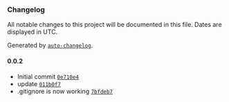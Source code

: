 ### Changelog

All notable changes to this project will be documented in this file. Dates are displayed in UTC.

Generated by [`auto-changelog`](https://github.com/CookPete/auto-changelog).

#### 0.0.2

- Initial commit [`0e710e4`](https://github.com/noordotda/rewindRadio/commit/0e710e4b07b9822c9d1608434f453f61b0b3a459)
- update [`011b0f7`](https://github.com/noordotda/rewindRadio/commit/011b0f750ea0df18c8617475f6a9fc9a319e9e7f)
- .gitignore is now working [`7bfdeb7`](https://github.com/noordotda/rewindRadio/commit/7bfdeb7132d8ee4b29d4f67ca2fb8ad4127b72a5)
